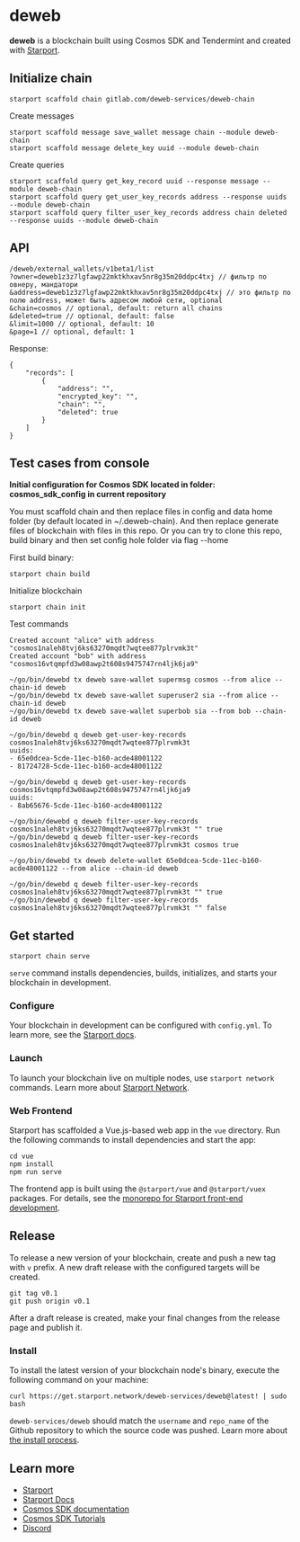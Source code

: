 # deweb
**deweb** is a blockchain built using Cosmos SDK and Tendermint and created with [Starport](https://github.com/tendermint/starport).

## Initialize chain
```
starport scaffold chain gitlab.com/deweb-services/deweb-chain
```

Create messages
```
starport scaffold message save_wallet message chain --module deweb-chain
starport scaffold message delete_key uuid --module deweb-chain
```

Create queries
```
starport scaffold query get_key_record uuid --response message --module deweb-chain
starport scaffold query get_user_key_records address --response uuids --module deweb-chain
starport scaffold query filter_user_key_records address chain deleted --response uuids --module deweb-chain
```

## API
```
/deweb/external_wallets/v1beta1/list
?owner=deweb1z3z7lgfawp22mktkhxav5nr8g35m20ddpc4txj // фильтр по овнеру, мандатори
&address=deweb1z3z7lgfawp22mktkhxav5nr8g35m20ddpc4txj // это фильтр по полю address, может быть адресом любой сети, optional
&chain=cosmos // optional, default: return all chains
&deleted=true // optional, default: false
&limit=1000 // optional, default: 10
&page=1 // optional, default: 1
```

Response:
```
{
    "records": [
        {
            "address": "",
            "encrypted_key": "",
            "chain": "",
            "deleted": true
        }
    ]
}
```

## Test cases from console

**Initial configuration for Cosmos SDK located in folder: cosmos_sdk_config in current repository**

You must scaffold chain and then replace files in config and data home folder (by default located in ~/.deweb-chain).
And then replace generate files of blockchain with files in this repo.
Or you can try to clone this repo, build binary and then set config hole folder via flag --home

First build binary:
```
starport chain build
```
Initialize blockchain
```
starport chain init
```

Test commands
```
Created account "alice" with address "cosmos1naleh8tvj6ks63270mqdt7wqtee877plrvmk3t"
Created account "bob" with address "cosmos16vtqmpfd3w08awp2t608s9475747rn4ljk6ja9"

~/go/bin/dewebd tx deweb save-wallet supermsg cosmos --from alice --chain-id deweb
~/go/bin/dewebd tx deweb save-wallet superuser2 sia --from alice --chain-id deweb
~/go/bin/dewebd tx deweb save-wallet superbob sia --from bob --chain-id deweb

~/go/bin/dewebd q deweb get-user-key-records cosmos1naleh8tvj6ks63270mqdt7wqtee877plrvmk3t
uuids:
- 65e0dcea-5cde-11ec-b160-acde48001122
- 81724728-5cde-11ec-b160-acde48001122

~/go/bin/dewebd q deweb get-user-key-records cosmos16vtqmpfd3w08awp2t608s9475747rn4ljk6ja9
uuids:
- 8ab65676-5cde-11ec-b160-acde48001122

~/go/bin/dewebd q deweb filter-user-key-records cosmos1naleh8tvj6ks63270mqdt7wqtee877plrvmk3t "" true
~/go/bin/dewebd q deweb filter-user-key-records cosmos1naleh8tvj6ks63270mqdt7wqtee877plrvmk3t cosmos true

~/go/bin/dewebd tx deweb delete-wallet 65e0dcea-5cde-11ec-b160-acde48001122 --from alice --chain-id deweb

~/go/bin/dewebd q deweb filter-user-key-records cosmos1naleh8tvj6ks63270mqdt7wqtee877plrvmk3t "" true
~/go/bin/dewebd q deweb filter-user-key-records cosmos1naleh8tvj6ks63270mqdt7wqtee877plrvmk3t "" false
```


## Get started

```
starport chain serve
```

`serve` command installs dependencies, builds, initializes, and starts your blockchain in development.

### Configure

Your blockchain in development can be configured with `config.yml`. To learn more, see the [Starport docs](https://docs.starport.network).

### Launch

To launch your blockchain live on multiple nodes, use `starport network` commands. Learn more about [Starport Network](https://github.com/tendermint/spn).

### Web Frontend

Starport has scaffolded a Vue.js-based web app in the `vue` directory. Run the following commands to install dependencies and start the app:

```
cd vue
npm install
npm run serve
```

The frontend app is built using the `@starport/vue` and `@starport/vuex` packages. For details, see the [monorepo for Starport front-end development](https://github.com/tendermint/vue).

## Release
To release a new version of your blockchain, create and push a new tag with `v` prefix. A new draft release with the configured targets will be created.

```
git tag v0.1
git push origin v0.1
```

After a draft release is created, make your final changes from the release page and publish it.

### Install
To install the latest version of your blockchain node's binary, execute the following command on your machine:

```
curl https://get.starport.network/deweb-services/deweb@latest! | sudo bash
```
`deweb-services/deweb` should match the `username` and `repo_name` of the Github repository to which the source code was pushed. Learn more about [the install process](https://github.com/allinbits/starport-installer).

## Learn more

- [Starport](https://github.com/tendermint/starport)
- [Starport Docs](https://docs.starport.network)
- [Cosmos SDK documentation](https://docs.cosmos.network)
- [Cosmos SDK Tutorials](https://tutorials.cosmos.network)
- [Discord](https://discord.gg/cosmosnetwork)
